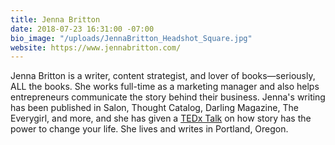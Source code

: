 ```yaml
---
title: Jenna Britton
date: 2018-07-23 16:31:00 -07:00
bio_image: "/uploads/JennaBritton_Headshot_Square.jpg"
website: https://www.jennabritton.com/
---
```


Jenna Britton is a writer, content strategist, and lover of books—seriously, ALL the books. She works full-time as a marketing manager and also helps entrepreneurs communicate the story behind their business. Jenna's writing has been published in Salon, Thought Catalog, Darling Magazine, The Everygirl, and more, and she has given a [TEDx Talk](https://www.youtube.com/watch?v=TPPMc35XmXs) on how story has the power to change your life. She lives and writes in Portland, Oregon.